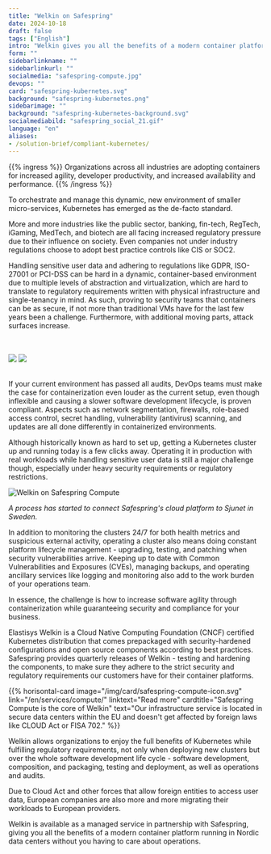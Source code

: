 ```yaml
---
title: "Welkin on Safespring"
date: 2024-10-18
draft: false
tags: ["English"]
intro: "Welkin gives you all the benefits of a modern container platform running in Nordic data centers without you having to care about operations."
form: ""
sidebarlinkname: ""
sidebarlinkurl: ""
socialmedia: "safespring-compute.jpg"
devops: ""
card: "safespring-kubernetes.svg"
background: "safespring-kubernetes.png"
sidebarimage: ""
background: "safespring-kubernetes-background.svg"
socialmediabild: "safespring_social_21.gif"
language: "en"
aliases:
- /solution-brief/compliant-kubernetes/
---
```


{{% ingress %}}
Organizations across all industries are adopting containers for increased agility, developer productivity, and increased availability and performance.
{{% /ingress %}}

To orchestrate and manage this dynamic, new environment of smaller micro-services, Kubernetes has emerged as the de-facto standard.

More and more industries like the public sector, banking, fin-tech, RegTech, iGaming, MedTech, and biotech are all facing increased regulatory pressure due to their influence on society. Even companies not under industry regulations choose to adopt best practice controls like CIS or SOC2.

Handling sensitive user data and adhering to regulations like GDPR, ISO-27001 or PCI-DSS can be hard in a dynamic, container-based environment due to multiple levels of abstraction and virtualization, which are hard to translate to regulatory requirements written with physical infrastructure and single-tenancy in mind. As such, proving to security teams that containers can be as secure, if not more than traditional VMs have for the last few years been a challenge. Furthermore, with additional moving parts, attack surfaces increase.

<br><br>
<img src="/img/safespring-compliant-kubernetes-3.svg" class="mobile">
<img src="/img/safespring-compliant-kubernetes-2.svg" class="desktop">
<br><br>

If your current environment has passed all audits, DevOps teams must make the case for containerization even louder as the current setup, even though inflexible and causing a slower software development lifecycle, is proven compliant. Aspects such as network segmentation, firewalls, role-based access control, secret handling, vulnerability (antivirus) scanning, and updates are all done differently in containerized environments.

Although historically known as hard to set up, getting a Kubernetes cluster up and running today is a few clicks away. Operating it in production with real workloads while handling sensitive user data is still a major challenge though, especially under heavy security requirements or regulatory restrictions.

![Welkin on Safespring Compute](/img/safespring_compliant_kubernetes-pyramide.svg)

_A process has started to connect Safespring's cloud platform to Sjunet in Sweden._

In addition to monitoring the clusters 24/7 for both health metrics and suspicious external activity, operating a cluster also means doing constant platform lifecycle management - upgrading, testing, and patching when security vulnerabilities arrive. Keeping up to date with Common Vulnerabilities and Exposures (CVEs), managing backups, and operating ancillary services like logging and monitoring also add to the work burden of your operations team.

In essence, the challenge is how to increase software agility through containerization while guaranteeing security and compliance for your business.

Elastisys Welkin is a Cloud Native Computing Foundation (CNCF) certified Kubernetes distribution that comes prepackaged with security-hardened configurations and open source components according to best practices. Safespring provides quarterly releases of Welkin - testing and hardening the components, to make sure they adhere to the strict security and regulatory requirements our customers have for their container platforms.

{{% horisontal-card image="/img/card/safespring-compute-icon.svg" link="/en/services/compute/" linktext="Read more" cardtitle="Safespring Compute is the core of Welkin" text="Our infrastructure service is located in secure data centers within the EU and doesn't get affected by foreign laws like CLOUD Act or FISA 702." %}}

Welkin allows organizations to enjoy the full benefits of Kubernetes while fulfilling regulatory requirements, not only when deploying new clusters but over the whole software development life cycle - software development, composition, and packaging, testing and deployment, as well as operations and audits.

Due to Cloud Act and other forces that allow foreign entities to access user data, European companies are also more and more migrating their workloads to European providers.

Welkin is available as a managed service in partnership with Safespring, giving you all the benefits of a modern container platform running in Nordic data centers without you having to care about operations.
